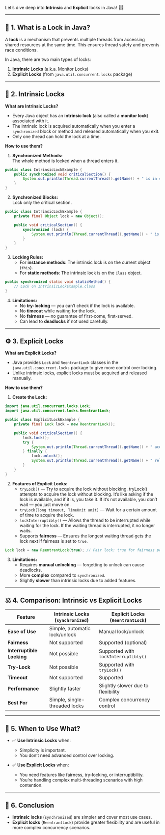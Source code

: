 Let’s dive deep into **Intrinsic** and **Explicit** locks in Java! 🏊‍♂️

---

## 🚦 **1. What is a Lock in Java?**

A **lock** is a mechanism that prevents multiple threads from accessing shared resources at the same time. This ensures thread safety and prevents race conditions.

In Java, there are two main types of locks:
1. **Intrinsic Locks** (a.k.a. Monitor Locks)
2. **Explicit Locks** (from `java.util.concurrent.locks` package)

---

## 🔐 **2. Intrinsic Locks**

**What are Intrinsic Locks?**

- Every Java object has an **intrinsic lock** (also called a **monitor lock**) associated with it.
- The intrinsic lock is acquired automatically when you enter a `synchronized` block or method and released automatically when you exit.
- Only one thread can hold the lock at a time.

**How to use them?**

1. **Synchronized Methods:**  
   The whole method is locked when a thread enters it.

```java
public class IntrinsicLockExample {
    public synchronized void criticalSection() {
        System.out.println(Thread.currentThread().getName() + " is in synchronized method.");
    }
}
```

2. **Synchronized Blocks:**  
   Lock only the critical section.

```java
public class IntrinsicLockExample {
    private final Object lock = new Object();

    public void criticalSection() {
        synchronized (lock) {
            System.out.println(Thread.currentThread().getName() + " is in synchronized block.");
        }
    }
}
```

3. **Locking Rules:**  
   - For **instance methods**: The intrinsic lock is on the current object (`this`).
   - For **static methods**: The intrinsic lock is on the `Class` object.

```java
public synchronized static void staticMethod() {
    // Lock on IntrinsicLockExample.class
}
```

4. **Limitations:**
   - No **try-locking** — you can’t check if the lock is available.
   - No **timeout** while waiting for the lock.
   - No **fairness** — no guarantee of first-come, first-served.
   - Can lead to **deadlocks** if not used carefully.

---

## ⚙️ **3. Explicit Locks**

**What are Explicit Locks?**

- Java provides `Lock` and `ReentrantLock` classes in the `java.util.concurrent.locks` package to give more control over locking.
- Unlike intrinsic locks, explicit locks must be acquired and released manually.

**How to use them?**

1. **Create the Lock:**

```java
import java.util.concurrent.locks.Lock;
import java.util.concurrent.locks.ReentrantLock;

public class ExplicitLockExample {
    private final Lock lock = new ReentrantLock();

    public void criticalSection() {
        lock.lock();
        try {
            System.out.println(Thread.currentThread().getName() + " acquired the lock.");
        } finally {
            lock.unlock();
            System.out.println(Thread.currentThread().getName() + " released the lock.");
        }
    }
}
```

2. **Features of Explicit Locks:**
   - `tryLock()` — Try to acquire the lock without blocking. tryLock() attempts to acquire the lock without blocking. It’s like asking if the lock is available, and if it is, you take it. If it’s not available, you don’t wait — you just move on.
   - `tryLock(long timeout, TimeUnit unit)` — Wait for a certain amount of time to acquire the lock.
   - `lockInterruptibly()` — Allows the thread to be interrupted while waiting for the lock. If the waiting thread is interrupted, it no longer waits.
   - Supports **fairness** — Ensures the longest waiting thread gets the lock next if fairness is set to `true`.

```java
Lock lock = new ReentrantLock(true); // Fair lock: true for fairness policy
```

3. **Limitations:**
   - Requires **manual unlocking** — forgetting to unlock can cause deadlocks.
   - More **complex** compared to `synchronized`.
   - Slightly **slower** than intrinsic locks due to added features.

---

## ⚖️ **4. Comparison: Intrinsic vs Explicit Locks**

| Feature                  | Intrinsic Locks (`synchronized`) | Explicit Locks (`ReentrantLock`)     |
|--------------------------|----------------------------------|-------------------------------------|
| **Ease of Use**            | Simple, automatic lock/unlock    | Manual lock/unlock                   |
| **Fairness**              | Not supported                   | Supported (optional)                 |
| **Interruptible Locking** | Not possible                    | Supported with `lockInterruptibly()` |
| **Try-Lock**              | Not possible                    | Supported with `tryLock()`           |
| **Timeout**               | Not supported                   | Supported                            |
| **Performance**           | Slightly faster                 | Slightly slower due to flexibility   |
| **Best For**              | Simple, single-threaded locks    | Complex concurrency control          |

---

## 📌 **5. When to Use What?**

- ✅ **Use Intrinsic Locks** when:
  - Simplicity is important.
  - You don’t need advanced control over locking.

- ✅ **Use Explicit Locks** when:
  - You need features like fairness, try-locking, or interruptibility.
  - You’re handling complex multi-threading scenarios with high contention.

---

## 🏁 **6. Conclusion**

- **Intrinsic locks** (`synchronized`) are simpler and cover most use cases.
- **Explicit locks** (`ReentrantLock`) provide greater flexibility and are useful in more complex concurrency scenarios.

